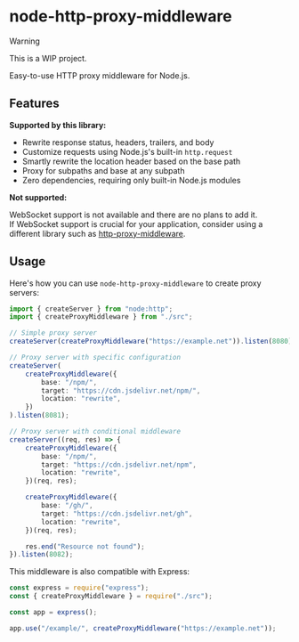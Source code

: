 # node-http-proxy-middleware

> [!WARNING]  
> This is a WIP project.

Easy-to-use HTTP proxy middleware for Node.js.

## Features

**Supported by this library:**

-   Rewrite response status, headers, trailers, and body
-   Customize requests using Node.js's built-in `http.request`
-   Smartly rewrite the location header based on the base path
-   Proxy for subpaths and base at any subpath
-   Zero dependencies, requiring only built-in Node.js modules

**Not supported:**

WebSocket support is not available and there are no plans to add it.  
If WebSocket support is crucial for your application, consider using a different library such as [http-proxy-middleware](https://github.com/chimurai/http-proxy-middleware).

## Usage

Here's how you can use `node-http-proxy-middleware` to create proxy servers:

```ts
import { createServer } from "node:http";
import { createProxyMiddleware } from "./src";

// Simple proxy server
createServer(createProxyMiddleware("https://example.net")).listen(8080);

// Proxy server with specific configuration
createServer(
    createProxyMiddleware({
        base: "/npm/",
        target: "https://cdn.jsdelivr.net/npm/",
        location: "rewrite",
    })
).listen(8081);

// Proxy server with conditional middleware
createServer((req, res) => {
    createProxyMiddleware({
        base: "/npm/",
        target: "https://cdn.jsdelivr.net/npm",
        location: "rewrite",
    })(req, res);

    createProxyMiddleware({
        base: "/gh/",
        target: "https://cdn.jsdelivr.net/gh",
        location: "rewrite",
    })(req, res);

    res.end("Resource not found");
}).listen(8082);
```

This middleware is also compatible with Express:

```js
const express = require("express");
const { createProxyMiddleware } = require("./src");

const app = express();

app.use("/example/", createProxyMiddleware("https://example.net"));
```
